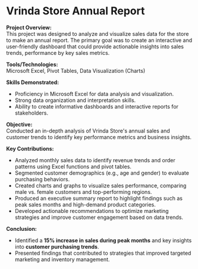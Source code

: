 # Vrinda Store Annual Report

**Project Overview:**  
This project was designed to analyze and visualize sales data for the store to make an annual report. The primary goal was to create an interactive and user-friendly dashboard that could provide actionable insights into sales trends, performance by key sales metrics.

**Tools/Technologies:**  
Microsoft Excel, Pivot Tables, Data Visualization (Charts)

**Skills Demonstrated:**

- Proficiency in Microsoft Excel for data analysis and visualization.
- Strong data organization and interpretation skills.
- Ability to create informative dashboards and interactive reports for stakeholders.

**Objective:**  
Conducted an in-depth analysis of Vrinda Store's annual sales and customer trends to identify key performance metrics and business insights.

**Key Contributions:**

- Analyzed monthly sales data to identify revenue trends and order patterns using Excel functions and pivot tables.
- Segmented customer demographics (e.g., age and gender) to evaluate purchasing behaviors.
- Created charts and graphs to visualize sales performance, comparing male vs. female customers and top-performing regions.
- Produced an executive summary report to highlight findings such as peak sales months and high-demand product categories.
- Developed actionable recommendations to optimize marketing strategies and improve customer engagement based on data trends.

**Conclusion:**

- Identified a **15% increase in sales during peak months** and key insights into **customer purchasing trends**.
- Presented findings that contributed to strategies that improved targeted marketing and inventory management.
